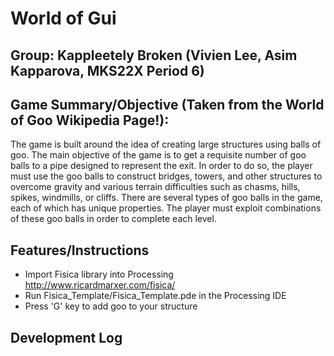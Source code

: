 # World of Gui
## Group: Kappleetely Broken (Vivien Lee, Asim Kapparova, MKS22X Period 6)


## Game Summary/Objective (Taken from the World of Goo Wikipedia Page!):
  The game is built around the idea of creating large structures using balls of goo. The main objective of the game is to get a requisite number of goo balls to a pipe designed to represent the exit. In order to do so, the player must use the goo balls to construct bridges, towers, and other structures to overcome gravity and various terrain difficulties such as chasms, hills, spikes, windmills, or cliffs. There are several types of goo balls in the game, each of which has unique properties. The player must exploit combinations of these goo balls in order to complete each level. 

## Features/Instructions
* Import Fisica library into Processing <http://www.ricardmarxer.com/fisica/>
* Run Fisica_Template/Fisica_Template.pde in the Processing IDE
* Press 'G' key to add goo to your structure

## Development Log

###
